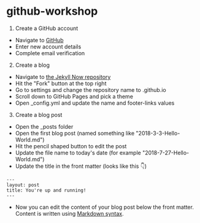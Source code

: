 # github-workshop

1. Create a GitHub account
* Navigate to [GitHub](https://github.com)
* Enter new account details
* Complete email verification
2. Create a blog
* Navigate to [the Jekyll Now repository](https://github.com/barryclark/jekyll-now)
* Hit the "Fork" button at the top right
* Go to settings and change the repository name to <yourusername>.github.io
* Scroll down to GitHub Pages and pick a theme
* Open _config.yml and update the name and footer-links values
3. Create a blog post
* Open the _posts folder
* Open the first blog post (named something like "2018-3-3-Hello-World.md")
* Hit the pencil shaped button to edit the post
* Update the file name to today's date (for example "2018-7-27-Hello-World.md")
* Update the title in the front matter (looks like this :point_down:)
```
---
layout: post
title: You're up and running!
---  
```
* Now you can edit the content of your blog post below the front matter. Content is written using [Markdown syntax](https://github.com/adam-p/markdown-here/wiki/Markdown-Cheatsheet).
